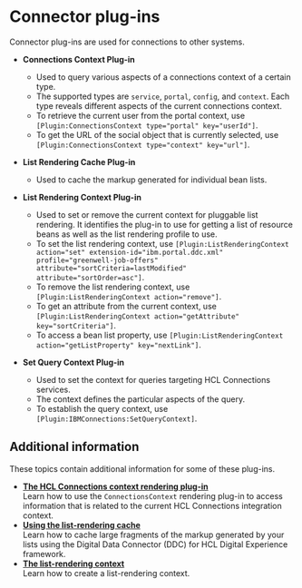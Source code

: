 # Connector plug-ins


Connector plug-ins are used for connections to other systems.

-   **Connections Context Plug-in**

    -   Used to query various aspects of a connections context of a certain type.
    -   The supported types are `service`, `portal`, `config`, and `context`. Each type reveals different aspects of the current connections context.
    -   To retrieve the current user from the portal context, use `[Plugin:ConnectionsContext type="portal" key="userId"]`.
    -   To get the URL of the social object that is currently selected, use `[Plugin:ConnectionsContext type="context" key="url"]`.

-   **List Rendering Cache Plug-in**

    -   Used to cache the markup generated for individual bean lists.

-   **List Rendering Context Plug-in**

    -   Used to set or remove the current context for pluggable list rendering. It identifies the plug-in to use for getting a list of resource beans as well as the list rendering profile to use.
    -   To set the list rendering context, use `[Plugin:ListRenderingContext action="set" extension-id="ibm.portal.ddc.xml" profile="greenwell-job-offers" attribute="sortCriteria=lastModified" attribute="sortOrder=asc"]`.
    -   To remove the list rendering context, use `[Plugin:ListRenderingContext action="remove"]`.
    -   To get an attribute from the current context, use `[Plugin:ListRenderingContext action="getAttribute" key="sortCriteria"]`.
    -   To access a bean list property, use `[Plugin:ListRenderingContext action="getListProperty" key="nextLink"]`.

-   **Set Query Context Plug-in**

    -   Used to set the context for queries targeting HCL Connections services.
    -   The context defines the particular aspects of the query.
    -   To establish the query context, use `[Plugin:IBMConnections:SetQueryContext]`.

## Additional information

These topics contain additional information for some of these plug-ins.

-   **[The HCL Connections context rendering plug-in](soc_rendr_conn_context_plgn.md)**  
Learn how to use the `ConnectionsContext` rendering plug-in to access information that is related to the current HCL Connections integration context.
-   **[Using the list-rendering cache](plrf_tune_markup_chache.md)**  
Learn how to cache large fragments of the markup generated by your lists using the Digital Data Connector \(DDC\) for HCL Digital Experience framework.
-   **[The list-rendering context](../connector_plugins/list_rendering_context/index.md)**  
Learn how to create a list-rendering context.